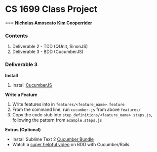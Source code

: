 # CS 1699 Class Project
===
**[Nicholas Amoscato](http://amoscato.com/)**
**[Kim Cooperrider](http://kimcoop.com/)**

### Contents
1. Deliverable 2 - TDD (QUnit, SinonJS)
2. Deliverable 3 - BDD (CucumberJS)

### Deliverable 3

**Install**
1. Install [CucumberJS](https://github.com/cucumber/cucumber-js)

**Write a Feature**
1. Write features into in `features/<feature_name>.feature`
2. From the command line, run `cucumber-js` from above `features/`
3. Copy the code stub into `step_definitions/<feature_name>.steps.js`, following the pattern from `example.steps.js`

**Extras (Optional)**
- Install Sublime Text 2 [Cucumber Bundle](https://github.com/npverni/cucumber-sublime2-bundle)
- Watch a [super helpful video](http://blog.codeship.io/2013/04/30/bdd-with-cucumber.html) on BDD with Cucumber/Rails
